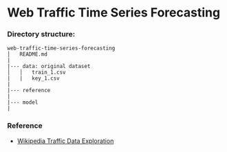 # Web Traffic Time Series Forecasting

### Directory structure:

```
web-traffic-time-series-forecasting
│   README.md
|
|--- data: original dataset
│   │   train_1.csv
|   |   key_1.csv
| 
|--- reference
|
|--- model
|
```

### Reference
- [Wikipedia Traffic Data Exploration](https://www.kaggle.com/muonneutrino/wikipedia-traffic-data-exploration)

